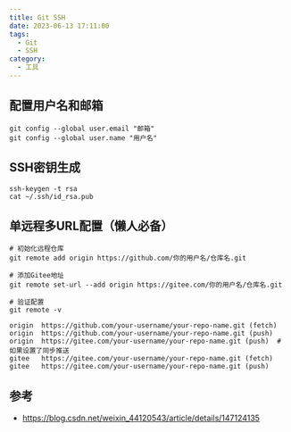 ```yaml
---
title: Git SSH
date: 2023-06-13 17:11:00
tags:
  - Git
  - SSH
category:
  - 工具
---
```


## 配置用户名和邮箱

```shell
git config --global user.email "邮箱"
git config --global user.name "用户名"
```

## SSH密钥生成

```shell
ssh-keygen -t rsa
cat ~/.ssh/id_rsa.pub
```

## 单远程多URL配置（懒人必备）

```shell
# 初始化远程仓库
git remote add origin https://github.com/你的用户名/仓库名.git
 
# 添加Gitee地址
git remote set-url --add origin https://gitee.com/你的用户名/仓库名.git
 
# 验证配置
git remote -v
 
origin  https://github.com/your-username/your-repo-name.git (fetch)
origin  https://github.com/your-username/your-repo-name.git (push)
origin  https://gitee.com/your-username/your-repo-name.git (push)  # 如果设置了同步推送
gitee   https://gitee.com/your-username/your-repo-name.git (fetch)
gitee   https://gitee.com/your-username/your-repo-name.git (push)
```

## 参考
- https://blog.csdn.net/weixin_44120543/article/details/147124135